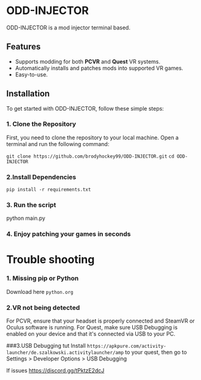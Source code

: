 # ODD-INJECTOR

ODD-INJECTOR is a mod injector terminal based.

## Features

- Supports modding for both **PCVR** and **Quest** VR systems.
- Automatically installs and patches mods into supported VR games.
- Easy-to-use.

## Installation

To get started with ODD-INJECTOR, follow these simple steps:

### 1. Clone the Repository

First, you need to clone the repository to your local machine. Open a terminal and run the following command:

`git clone https://github.com/brodyhockey99/ODD-INJECTOR.git`
`cd ODD-INJECTOR`


### 2.Install Dependencies

`pip install -r requirements.txt`

### 3. Run the script
python main.py

### 4. Enjoy patching your games in seconds

# Trouble shooting

### 1. Missing pip or Python
Download here `python.org`

### 2.VR not being detected
For PCVR, ensure that your headset is properly connected and SteamVR or Oculus software is running.
For Quest, make sure USB Debugging is enabled on your device and that it's connected via USB to your PC.

###3.USB Debugging tut
Install `https://apkpure.com/activity-launcher/de.szalkowski.activitylauncher/amp` to your quest, then go to Settings > Developer Options > USB Debugging

If issues https://discord.gg/tPktzE2dcJ

